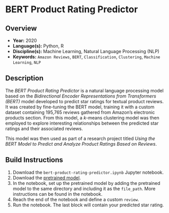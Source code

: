 # BERT Product Rating Predictor

## Overview

* **Year:** 2020
* **Language(s):** Python, R
* **Discipline(s):** Machine Learning, Natural Language Processing (NLP)
* **Keywords:** `Amazon Reviews`, `BERT`, `Classification`, `Clustering`, `Machine Learning`, `NLP`

## Description

The *BERT Product Rating Predictor* is a natural language processing model based on the *Bidirectional Encoder Representations from Transformers (BERT)* model developed to predict star ratings for textual product reviews. It was created by fine-tuning the BERT model, training it with a custom dataset containing 195,765 reviews gathered from Amazon’s electronic products section. From this model, a $k$-means clustering model was then employed to explore interesting relationships between the predicted star ratings and their associated reviews.

This model was then used as part of a research project titled *Using the BERT Model to Predict and Analyze Product Ratings Based on Reviews*.

## Build Instructions

1. Download the `bert-product-rating-predictor.ipynb` Jupyter notebook.
2. Download the [pretrained model](https://bit.ly/2VENkSB).
3. In the notebook, set up the pretrained model by adding the pretrained model to the same directory and including it as the `file_path`. More instructions can be found in the notebook.
4. Reach the end of the notebook and define a custom `review`.
5. Run the notebook. The last block will contain your predicted star rating.
